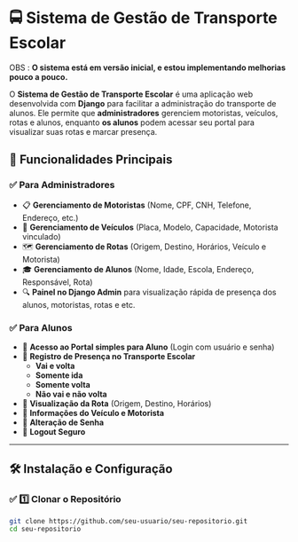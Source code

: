 
    
 # 🚍  Sistema de Gestão de Transporte Escolar
 OBS : **O sistema está em versão inicial, e estou implementando melhorias pouco a pouco.**   

O **Sistema de Gestão de Transporte Escolar** é uma aplicação web desenvolvida com **Django** para facilitar a administração do transporte de alunos. Ele permite que **administradores** gerenciem motoristas, veículos, rotas e alunos, enquanto **os alunos** podem acessar seu portal para visualizar suas rotas e marcar presença.

## 📌 Funcionalidades Principais

### ✅ **Para Administradores**
- 📋 **Gerenciamento de Motoristas** (Nome, CPF, CNH, Telefone, Endereço, etc.)
- 🚐 **Gerenciamento de Veículos** (Placa, Modelo, Capacidade, Motorista vinculado)
- 🗺️ **Gerenciamento de Rotas** (Origem, Destino, Horários, Veículo e Motorista)
- 🎓 **Gerenciamento de Alunos** (Nome, Idade, Escola, Endereço, Responsável, Rota)
- 🔍 **Painel no Django Admin** para visualização rápida de presença dos alunos, motoristas, rotas e etc.

### ✅ **Para Alunos**
- 📌 **Acesso ao Portal simples para Aluno** (Login com usuário e senha)
- 📆 **Registro de Presença no Transporte Escolar**
  - **Vai e volta**
  - **Somente ida**
  - **Somente volta**
  - **Não vai e não volta**
- 🚏 **Visualização da Rota** (Origem, Destino, Horários)
- 🚌 **Informações do Veículo e Motorista**
- 🔑 **Alteração de Senha**
- 🚪 **Logout Seguro**

---

## 🛠️ **Instalação e Configuração**

### ✅ **1️⃣ Clonar o Repositório**
```bash
git clone https://github.com/seu-usuario/seu-repositorio.git
cd seu-repositorio

